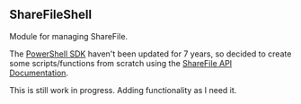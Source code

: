 ## ShareFileShell
Module for managing ShareFile.

The [PowerShell SDK](https://github.com/citrix/ShareFile-PowerShell) haven't been updated for 7 years, so decided to create some scripts/functions from scratch using the [ShareFile API Documentation](https://api.sharefile.com/).

This is still work in progress. Adding functionality as I need it.